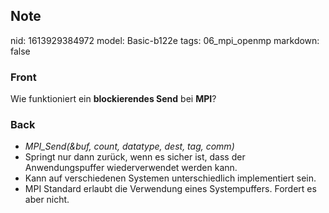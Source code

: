 ## Note
nid: 1613929384972
model: Basic-b122e
tags: 06_mpi_openmp
markdown: false

### Front
Wie funktioniert ein <b>blockierendes Send</b> bei <b>MPI</b>?

### Back
<div>
  <div>
    <ul>
      <li><em>MPI_Send(&buf, count, datatype, dest, tag,
      comm)</em>
      <li>Springt nur dann zurück, wenn es sicher ist, dass der
      Anwendungspuffer wiederverwendet werden kann.
      <li>Kann auf verschiedenen Systemen unterschiedlich
      implementiert sein.
      <li>MPI Standard erlaubt die Verwendung eines Systempuffers.
      Fordert es aber nicht.
    </ul>
  </div>
</div>
